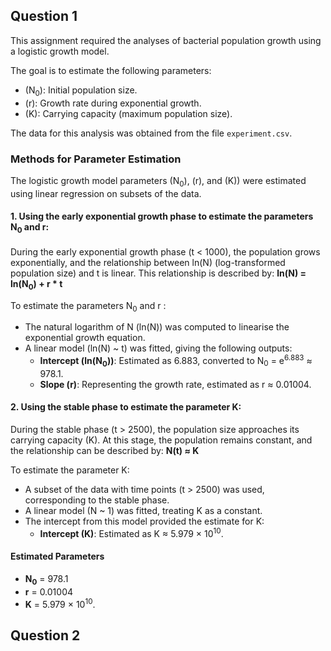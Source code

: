 ## Question 1

This assignment required the analyses of bacterial population growth using a logistic growth model. 

The goal is to estimate the following parameters:
- \(N<sub>0</sub>\): Initial population size.
- \(r): Growth rate during exponential growth.
- \(K\): Carrying capacity (maximum population size).

The data for this analysis was obtained from the file `experiment.csv`.

### Methods for Parameter Estimation

The logistic growth model parameters (N<sub>0</sub>\), \(r\), and \(K\)) were estimated using linear regression on subsets of the data.

#### 1. Using the early exponential growth phase to estimate the parameters N<sub>0</sub> and r: 

During the early exponential growth phase (t < 1000), the population grows exponentially, and the relationship between ln(N) (log-transformed population size) and t is linear. This relationship is described by: **ln(N) = ln(N<sub>0</sub>) + r * t**

To estimate the parameters N<sub>0</sub> and r :
- The natural logarithm of N (ln(N)) was computed to linearise the exponential growth equation.
- A linear model (ln(N) ~ t) was fitted, giving the following outputs:
  - **Intercept (ln(N<sub>0</sub>))**: Estimated as 6.883, converted to N<sub>0</sub> = e<sup>6.883</sup> ≈ 978.1.
  - **Slope (r)**: Representing the growth rate, estimated as r ≈ 0.01004.

#### 2. Using the stable phase to estimate the parameter K:

During the stable phase (t > 2500), the population size approaches its carrying capacity (K). At this stage, the population remains constant, and the relationship can be described by: **N(t) ≈ K**

To estimate the parameter K:
- A subset of the data with time points (t > 2500) was used, corresponding to the stable phase.
- A linear model (N ~ 1) was fitted, treating K as a constant.
- The intercept from this model provided the estimate for K:
  - **Intercept (K)**: Estimated as K ≈ 5.979 × 10<sup>10</sup>.

#### Estimated Parameters

- **N<sub>0</sub>** = 978.1
- **r** = 0.01004
- **K** = 5.979 × 10<sup>10</sup>.

## Question 2

